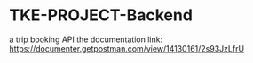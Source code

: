 # TKE-PROJECT-Backend
a trip booking API
the documentation link: https://documenter.getpostman.com/view/14130161/2s93JzLfrU
